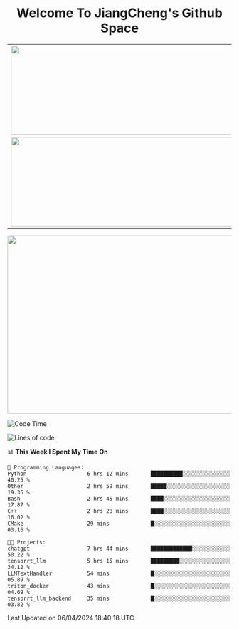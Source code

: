 <h1 align="center">Welcome To JiangCheng's Github Space</h1>

<table align="center" frame="void" rules="none" >
  <tr>
    <td>
      <div align="center"> <img height="200px" width="500px"  src="https://github-readme-stats.vercel.app/api?username=thisjiang&hide_title=true&hide_border=true&layout=compact&show_icons=trueline_height=21&text_color=000&icon_color=000&bg_color=0,ea6161,ffc64d,fffc4d,52fa5a&theme=graywhite" /> </div>
    </td>
    <td>
      <div align="center"> <img height="200px" width="500px" src="https://github-readme-stats.vercel.app/api/top-langs/?username=thisjiang&hide_title=true&hide_border=true&layout=compact&langs_count=6&text_color=000&icon_color=fff&bg_color=0,52fa5a,4dfcff,c64dff&theme=graywhite" /> </div>
    </td>
  </tr>
  <tr>
    <td>
      <div align="center"> <img height="200px" width="500px" src="https://github-readme-streak-stats.herokuapp.com/?user=thisjiang&hide_title=true&hide_border=true&layout=compact&langs_count=6" /> </div>
    </td>
    <td>
      <div align="center"> 
      <a href="https://github.com/" target="_blank"><img style="margin: 10px" src="https://profilinator.rishav.dev/skills-assets/git-scm-icon.svg" alt="Git" height="50" /></a>  
      <a href="https://www.linux.org/" target="_blank"><img style="margin: 10px" src="https://profilinator.rishav.dev/skills-assets/linux-original.svg" alt="Linux" height="50" /></a>  
      <a href="https://www.gnu.org/software/bash/" target="_blank"><img style="margin: 10px" src="https://profilinator.rishav.dev/skills-assets/gnu_bash-icon.svg" alt="Bash" height="50" /></a>  
      </div>
    </td>
  </tr>
</table>

<div align="center"> <img height="400px" width="1000px" src="https://github-readme-activity-graph.cyclic.app/graph?username=thisjiang&theme=react&hide_title=true&hide_border=true&layout=compact&langs_count=6" /> </div></td>

<!--START_SECTION:waka-->
![Code Time](http://img.shields.io/badge/Code%20Time-1%2C034%20hrs%2036%20mins-blue)

![Lines of code](https://img.shields.io/badge/From%20Hello%20World%20I%27ve%20Written-580.1%20thousand%20lines%20of%20code-blue)

📊 **This Week I Spent My Time On** 

```text
💬 Programming Languages: 
Python                   6 hrs 12 mins       ██████████░░░░░░░░░░░░░░░   40.25 % 
Other                    2 hrs 59 mins       █████░░░░░░░░░░░░░░░░░░░░   19.35 % 
Bash                     2 hrs 45 mins       ████░░░░░░░░░░░░░░░░░░░░░   17.87 % 
C++                      2 hrs 28 mins       ████░░░░░░░░░░░░░░░░░░░░░   16.02 % 
CMake                    29 mins             █░░░░░░░░░░░░░░░░░░░░░░░░   03.16 % 

🐱‍💻 Projects: 
chatgpt                  7 hrs 44 mins       █████████████░░░░░░░░░░░░   50.22 % 
tensorrt_llm             5 hrs 15 mins       █████████░░░░░░░░░░░░░░░░   34.12 % 
LLMTextHandler           54 mins             █░░░░░░░░░░░░░░░░░░░░░░░░   05.89 % 
triton_docker            43 mins             █░░░░░░░░░░░░░░░░░░░░░░░░   04.69 % 
tensorrt_llm_backend     35 mins             █░░░░░░░░░░░░░░░░░░░░░░░░   03.82 % 
```


 Last Updated on 06/04/2024 18:40:18 UTC
<!--END_SECTION:waka-->
